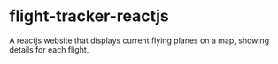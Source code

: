 # flight-tracker-reactjs
A reactjs website that displays current flying planes on a map, showing details for each flight.
